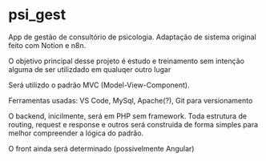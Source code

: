 # psi_gest
App de gestão de consultório de psicologia. Adaptação de sistema original feito com Notion e n8n.

O objetivo principal desse projeto é estudo e treinamento sem intenção alguma de ser utilizdado em qualuqer outro lugar

Será utilizdo o padrão MVC (Model-View-Component).

Ferramentas usadas: VS Code, MySql, Apache(?), Git para versionamento

O backend, inicilmente, será em PHP sem framework. Toda estrutura de routing, request e response e outros será construida de forma simples para melhor compreender a lógica do padrão.

O front ainda será determinado (possivelmente Angular)
